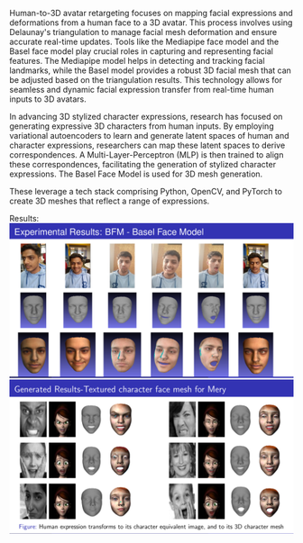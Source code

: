 Human-to-3D avatar retargeting focuses on mapping facial expressions and deformations from a human face to a 3D avatar. This process involves using Delaunay's triangulation to manage facial mesh deformation and ensure accurate real-time updates. Tools like the Mediapipe face model and the Basel face model play crucial roles in capturing and representing facial features. The Mediapipe model helps in detecting and tracking facial landmarks, while the Basel model provides a robust 3D facial mesh that can be adjusted based on the triangulation results. This technology allows for seamless and dynamic facial expression transfer from real-time human inputs to 3D avatars.

In advancing 3D stylized character expressions, research has focused on generating expressive 3D characters from human inputs. By employing variational autoencoders to learn and generate latent spaces of human and character expressions, researchers can map these latent spaces to derive correspondences. A Multi-Layer-Perceptron (MLP) is then trained to align these correspondences, facilitating the generation of stylized character expressions. The Basel Face Model is used for 3D mesh generation.

These leverage a tech stack comprising Python, OpenCV, and PyTorch to create 3D meshes that reflect a range of expressions.

Results:
![mini](3DFaceMesh-MINI/results.png)
![minor](StylizedCharacter-MINOR/results.png)
